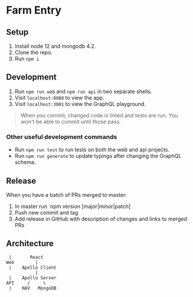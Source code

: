 # Farm Entry

## Setup

1. Install node 12 and mongodb 4.2.
1. Clone the repo.
1. Run `npm i`

## Development

1. Run `npm run web` and `npm run api` in two separate shells.
1. Visit `localhost:8080` to view the app.
1. Visit `localhost:3001` to view the GraphQL playground.

> When you commit, changed code is linted and tests are run.
> You won't be able to commit until those pass.

### Other useful development commands
* Run `npm run test` to run tests on both the web and api projects.
* Run `npm run generate` to update typings after changing the GraphQL schema.

## Release
When you have a batch of PRs merged to master:
1. In master run `npm version [major|minor|patch]
1. Push new commit and tag
1. Add release in GitHub with description of changes and links to merged PRs

## Architecture

```
 |       React
Web        |
 |    Apollo Client
           |
 |    Apollo Server
API     /     \
 |    NAV   MongoDB
```
 


